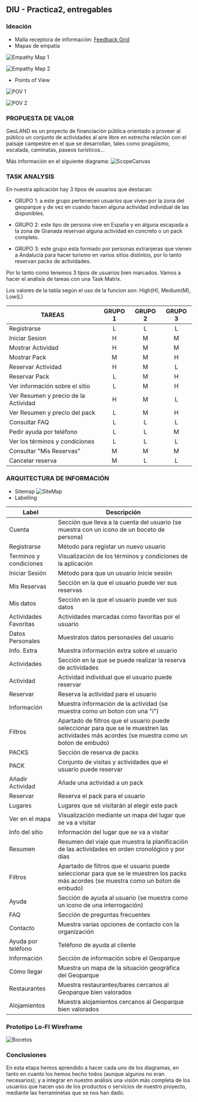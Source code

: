 ## DIU - Practica2, entregables

### Ideación 
* Malla receptora de información: [Feedback Grid](https://github.com/gonzalodelatorree/DIU21/blob/master/P2/feedback_grid.pdf)
* Mapas de empatía

![Empathy Map 1](empathy_map_1.png)

![Empathy Map 2](empathy_map_2.png)

* Points of View

![POV 1](pov_1.png)

![POV 2](pov_2.png)

### PROPUESTA DE VALOR
GeoLAND es un proyecto de financiación pública orientado a proveer al público un conjunto de actividades al aire libre en estrecha relación con el paisaje campestre en el que se desarrollan, tales como piragüismo, escalada, caminatas, paseos turísticos...

Más información en el siguiente diagrama:
![ScopeCanvas](scope_canvas.png)

### TASK ANALYSIS

En nuestra aplicación hay 3 tipos de usuarios que destacan:

* GRUPO 1: a este grupo pertenecen usuarios que viven por la zona del geoparque y de vez en cuando hacen alguna actividad individual de las disponibles.

* GRUPO 2: este tipo de persona vive en España y en alguna escapada a la zona de Granada reservan alguna actividad en concreto o un pack completo.

* GRUPO 3: este grupo esta formado por personas extranjeras que vienen a Andalucía para hacer turismo en varios sitios distintos, por lo tanto reservan packs de actividades.

Por lo tanto como tenemos 3 tipos de usuarios bien marcados. Vamos a hacer el análisis de tareas con una Task Matrix.

Los valores de la tabla según el uso de la funcion son: High(H), Medium(M), Low(L)

|TAREAS|GRUPO 1|GRUPO 2|GRUPO 3|
|------------------------------|:------:|:------:|:------:|
|Registrarse|L|L|L|
|Iniciar Sesion|H|M|M|
|Mostrar Actividad|H|M|M|
|Mostrar Pack|M|M|H|
|Reservar Actividad|H|M|L|
|Reservar Pack|L|M|H|
|Ver información sobre el sitio|L|M|H|
|Ver Resumen y precio de la Actividad|H|M|L|
|Ver Resumen y precio del pack|L|M|H|
|Consultar FAQ|L|L|L|
|Pedir ayuda por teléfono|L|L|M|
|Ver los términos y condiciones|L|L|L|
|Consultar "Mis Reservas"|M|M|M|
|Cancelar reserva|M|L|L|




### ARQUITECTURA DE INFORMACIÓN

* Sitemap 
![SiteMap](sitemap.png)
* Labelling 

|Label|Descripción|
|---------------------|--------------------------------------|
|Cuenta|Sección que lleva a la cuenta del usuario (se muestra con un icono de un boceto de persona)|
|Registrarse|Método para registar un nuevo usuario|
|Terminos y condiciones|Visualización de los términos y condiciones de la aplicación|
|Iniciar Sesión|Método para que un usuario inicie sesión|
|Mis Reservas|Sección en la que el usuario puede ver sus reservas|
|Mis datos|Sección en la que el usuario puede ver sus datos|
|Actividades Favoritas|Actividades marcadas como favoritas por el usuario|
|Datos Personales|Muestralos datos personasles del usuario|
|Info. Extra|Muestra información extra sobre el usuario|
|Actividades|Sección en la que se puede realizar la reserva de actividades|
|Actividad|Actividad individual que el usuario puede reservar|
|Reservar|Reserva la actividad para el usuario|
|Información|Muestra información de la actividad (se muestra como un boton con una "i")|
|Filtros|Apartado de filtros que el usuario puede seleccionar para que se le muestren las actividades más acordes (se muestra como un boton de embudo)|
|PACKS|Sección de reserva de packs|
|PACK|Conjunto de visitas y actividades que el usuario puede reservar|
|Añadir Actividad|Añade una actividad a un pack|
|Reservar|Reserva el pack para el usuario|
|Lugares|Lugares que sé visitarán al elegir este pack|
|Ver en el mapa|Visualización mediante un mapa del lugar que se va a visitar|
|Info del sitio|Información del lugar que se va a visitar|
|Resumen|Resumen del viaje que muestra la planificación de las actividades en orden cronológico y por días|
|Filtros|Apartado de filtros que el usuario puede seleccionar para que se le muestren los packs más acordes (se muestra como un boton de embudo)|
|Ayuda|Sección de ayuda al usuario (se muestra como un icono de una interrogación)|
|FAQ|Sección de preguntas frecuentes|
|Contacto|Muestra varias opciones de contacto con la organización|
|Ayuda por teléfono|Teléfono de ayuda al cliente|
|Información|Sección de información sobre  el Geoparque|
|Cómo llegar|Muestra un mapa de la situación geográfica del Geoparque|
|Restaurantes|Muestra restaurantes/bares cercanos al Geoparque bien valorados|
|Alojamientos|Muestra alojamientos cercanos al Geoparque bien valorados|




### Prototipo Lo-FI Wireframe

![Bocetos](bocetos.png)

### Conclusiones

En esta etapa hemos aprendido a hacer cada uno de los diagramas, en tanto en cuanto los hemos hecho todos (aunque algunos no eran necesarios); y a integrar en nuestro análisis una visión más completa de los usuarios que hacen uso de los productos o servicios de nuestro proyecto, mediante las herraminetas que se nos han dado.
